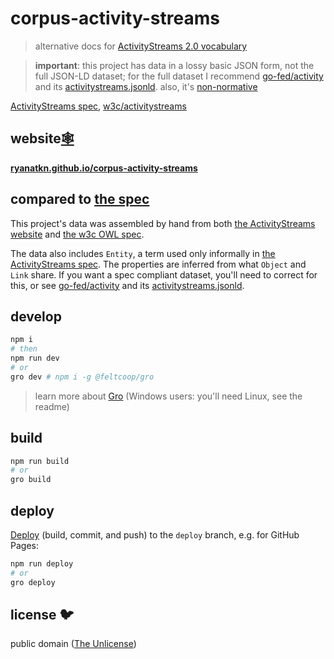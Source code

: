 # corpus-activity-streams

> alternative docs for
> [ActivityStreams 2.0 vocabulary](https://www.w3.org/TR/activitystreams-vocabulary/)

> **important**: this project has data in a lossy basic JSON form, not the full JSON-LD dataset;
> for the full dataset I recommend [go-fed/activity](https://github.com/go-fed/activity) and its
> [activitystreams.jsonld](https://github.com/go-fed/activity/blob/master/astool/activitystreams.jsonld).
> also, it's [non-normative](https://github.com/w3c/activitystreams/issues/516#issuecomment-805937131)

[ActivityStreams spec](https://www.w3.org/TR/activitystreams-vocabulary/),
[w3c/activitystreams](https://github.com/w3c/activitystreams)

## website[🕸️](https://ryanatkn.github.io/corpus-activity-streams)

**[ryanatkn.github.io/corpus-activity-streams](https://ryanatkn.github.io/corpus-activity-streams)**

## compared to [the spec](https://www.w3.org/TR/activitystreams-vocabulary/)

This project's data was assembled by hand from both
[the ActivityStreams website](https://www.w3.org/TR/activitystreams-vocabulary/) and
[the w3c OWL spec](https://github.com/w3c/activitystreams/blob/master/vocabulary/activitystreams2.owl).

The data also includes `Entity`, a term used only informally in
[the ActivityStreams spec](https://www.w3.org/TR/activitystreams-vocabulary/).
The properties are inferred from what `Object` and `Link` share.
If you want a spec compliant dataset, you'll need to correct for this,
or see [go-fed/activity](https://github.com/go-fed/activity) and its
[activitystreams.jsonld](https://github.com/go-fed/activity/blob/master/astool/activitystreams.jsonld).

## develop

```bash
npm i
# then
npm run dev
# or
gro dev # npm i -g @feltcoop/gro
```

> learn more about [Gro](https://github.com/feltcoop/gro)
> (Windows users: you'll need Linux, see the readme)

## build

```bash
npm run build
# or
gro build
```

## deploy

[Deploy](https://github.com/feltcoop/gro/blob/main/src/docs/deploy.md)
(build, commit, and push) to the `deploy` branch, e.g. for GitHub Pages:

```bash
npm run deploy
# or
gro deploy
```

## license 🐦

public domain ([The Unlicense](license))
